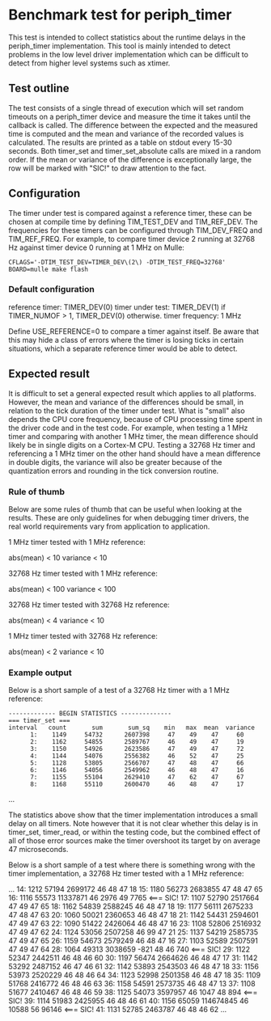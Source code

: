# Benchmark test for periph_timer

This test is intended to collect statistics about the runtime delays in the
periph_timer implementation. This tool is mainly intended to detect problems in
the low level driver implementation which can be difficult to detect from
higher level systems such as xtimer.

## Test outline

The test consists of a single thread of execution which will set random
timeouts on a periph_timer device and measure the time it takes until the
callback is called. The difference between the expected and the measured time
is computed and the mean and variance of the recorded values is calculated. The
results are printed as a table on stdout every 15-30 seconds. Both timer_set
and timer_set_absolute calls are mixed in a random order. If the mean or
variance of the difference is exceptionally large, the row will be marked with
"SIC!" to draw attention to the fact.

## Configuration

The timer under test is compared against a reference timer, these can be chosen
at compile time by defining TIM_TEST_DEV and TIM_REF_DEV. The frequencies for
these timers can be configured through TIM_DEV_FREQ and TIM_REF_FREQ. For
example, to compare timer device 2 running at 32768 Hz against timer device 0
running at 1 MHz on Mulle:

    CFLAGS='-DTIM_TEST_DEV=TIMER_DEV\(2\) -DTIM_TEST_FREQ=32768' BOARD=mulle make flash

### Default configuration

reference timer: TIMER_DEV(0)
timer under test: TIMER_DEV(1) if TIMER_NUMOF > 1, TIMER_DEV(0) otherwise.
timer frequency: 1 MHz

Define USE_REFERENCE=0 to compare a timer against itself. Be aware that this
may hide a class of errors where the timer is losing ticks in certain
situations, which a separate reference timer would be able to detect.

## Expected result

It is difficult to set a general expected result which applies to all
platforms. However, the mean and variance of the differences should be small,
in relation to the tick duration of the timer under test. What is "small" also
depends the CPU core frequency, because of CPU processing time spent in the
driver code and in the test code. For example, when testing a 1 MHz timer and
comparing with another 1 MHz timer, the mean difference should likely be in
single digits on a Cortex-M CPU. Testing a 32768 Hz timer and referencing a 1
MHz timer on the other hand should have a mean difference in double digits, the
variance will also be greater because of the quantization errors and rounding in
the tick conversion routine.

### Rule of thumb

Below are some rules of thumb that can be useful when looking at the results.
These are only guidelines for when debugging timer drivers, the real world
requirements vary from application to application.

1 MHz timer tested with 1 MHz reference:

abs(mean) < 10
variance < 10

32768 Hz timer tested with 1 MHz reference:

abs(mean) < 100
variance < 100

32768 Hz timer tested with 32768 Hz reference:

abs(mean) < 4
variance < 10

1 MHz timer tested with 32768 Hz reference:

abs(mean) < 2
variance < 10

### Example output

Below is a short sample of a test of a 32768 Hz timer with a 1 MHz reference:

    ------------- BEGIN STATISTICS --------------
    === timer_set ===
    interval   count       sum       sum_sq    min   max  mean  variance
          1:    1149     54732      2607398     47    49    47     60
          2:    1162     54855      2589767     46    49    47     19
          3:    1150     54926      2623586     47    49    47     72
          4:    1144     54076      2556382     46    52    47     25
          5:    1128     53805      2566707     47    48    47     66
          6:    1146     54056      2549962     46    48    47     16
          7:    1155     55104      2629410     47    62    47     67
          8:    1168     55110      2600470     46    48    47     17
...

The statistics above show that the timer implementation introduces a small
delay on all timers. Note however that it is not clear whether this delay is in
timer_set, timer_read, or within the testing code, but the combined effect of
all of those error sources make the timer overshoot its target by on average 47
microseconds.

Below is a short sample of a test where there is something wrong with the timer
implementation, a 32768 Hz timer tested with a 1 MHz reference:

...
          14:    1212     57194      2699172     46    48    47     18
          15:    1180     56273      2683855     47    48    47     65
          16:    1116     55573     11337871     46  2976    49   7765  <=== SIC!
          17:    1107     52790      2517664     47    49    47     65
          18:    1162     54839      2588245     46    48    47     18
          19:    1177     56111      2675233     47    48    47     63
          20:    1060     50021      2360653     46    48    47     18
          21:    1142     54431      2594601     47    49    47     63
          22:    1090     51422      2426064     46    48    47     16
          23:    1108     52806      2516932     47    49    47     62
          24:    1124     53056      2507258     46    99    47     21
          25:    1137     54219      2585735     47    49    47     65
          26:    1159     54673      2579249     46    48    47     16
          27:    1103     52589      2507591     47    49    47     64
          28:    1064     49313      3038659   -821    48    46    740  <=== SIC!
          29:    1122     52347      2442511     46    48    46     60
          30:    1197     56474      2664626     46    48    47     17
          31:    1142     53292      2487152     46    47    46     61
          32:    1142     53893      2543503     46    48    47     18
          33:    1156     53973      2520229     46    48    46     64
          34:    1123     52998      2501358     46    48    47     18
          35:    1109     51768      2416772     46    48    46     63
          36:    1158     54591      2573735     46    48    47     13
          37:    1108     51677      2410467     46    48    46     59
          38:    1125     54073      3597957     46  1047    48    894  <=== SIC!
          39:    1114     51983      2425955     46    48    46     61
          40:    1156     65059    114674845     46 10588    56  96146  <=== SIC!
          41:    1131     52785      2463787     46    48    46     62
...
